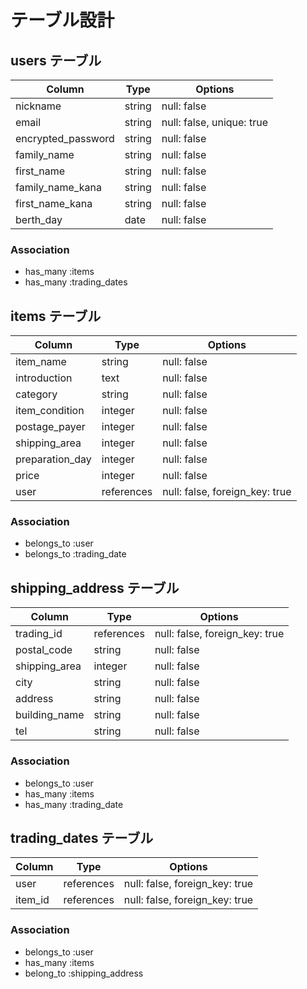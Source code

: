 # テーブル設計

## users テーブル
| Column             | Type   | Options                   |
| ------------------ | ------ | ------------------------- |
| nickname           | string | null: false               |
| email              | string | null: false, unique: true |
| encrypted_password | string | null: false               |
| family_name        | string | null: false               |
| first_name         | string | null: false               |
| family_name_kana   | string | null: false               |
| first_name_kana    | string | null: false               |
| berth_day          | date   | null: false               |

### Association
- has_many :items
- has_many :trading_dates

## items テーブル
| Column          | Type       | Options                        |
| --------------- | ---------- | ------------------------------ |
| item_name       | string     | null: false                    |
| introduction    | text       | null: false                    |
| category        | string     | null: false                    |
| item_condition  | integer    | null: false                    |
| postage_payer   | integer    | null: false                    |
| shipping_area   | integer    | null: false                    |
| preparation_day | integer    | null: false                    |
| price           | integer    | null: false                    |
| user            | references | null: false, foreign_key: true |

### Association
- belongs_to :user
- belongs_to :trading_date

## shipping_address テーブル
| Column          | Type       | Options                        |
| --------------- | ---------- | ------------------------------ |
| trading_id      | references | null: false, foreign_key: true |
| postal_code     | string     | null: false                    |
| shipping_area   | integer    | null: false                    |
| city            | string     | null: false                    |
| address         | string     | null: false                    |
| building_name   | string     | null: false                    |
| tel             | string     | null: false                    |

### Association
- belongs_to :user
- has_many   :items
- has_many   :trading_date

## trading_dates テーブル
| Column          | Type       | Options                        |
| --------------- | ---------- | ------------------------------ |
| user            | references | null: false, foreign_key: true |
| item_id         | references | null: false, foreign_key: true |

### Association
- belongs_to :user
- has_many   :items
- belong_to  :shipping_address